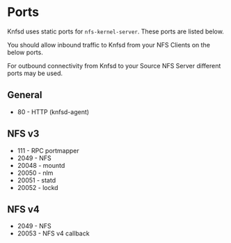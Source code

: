 # Ports

Knfsd uses static ports for `nfs-kernel-server`. These ports are listed below.

You should allow inbound traffic to Knfsd from your NFS Clients on the below ports.

For outbound connectivity from Knfsd to your Source NFS Server different ports may be used.

## General

* 80    - HTTP (knfsd-agent)

## NFS v3

* 111   - RPC portmapper
* 2049  - NFS
* 20048 - mountd
* 20050 - nlm
* 20051 - statd
* 20052 - lockd

## NFS v4

* 2049  - NFS
* 20053 - NFS v4 callback
